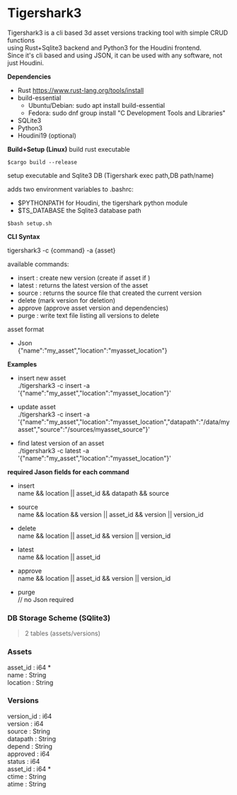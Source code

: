 # Tigershark3

Tigershark3 is a cli based 3d asset versions tracking tool with simple CRUD functions<br>
using Rust+Sqlite3 backend and Python3 for the Houdini frontend.<br>
Since it's cli based and using JSON, it can be used with any software, not just Houdini.

**Dependencies**

* Rust https://www.rust-lang.org/tools/install
* build-essential
    * Ubuntu/Debian: sudo apt install build-essential
    * Fedora: sudo dnf group install "C Development Tools and Libraries"
* SQLite3
* Python3
* Houdini19 (optional)

**Build+Setup (Linux)**
build rust executable
```
$cargo build --release
```
setup executable and Sqlite3 DB (Tigershark exec path,DB path/name)<br>

adds two environment variables to .bashrc:<br>
* $PYTHONPATH for Houdini, the tigershark python module<br>
* $TS_DATABASE the Sqlite3 database path<br> 
```
$bash setup.sh
```


**CLI Syntax**

tigershark3 -c {command} -a {asset}

available commands:<br>
* insert : create new version (create if asset if )<br>
* latest : returns the latest version of the asset<br>
* source : returns the source file that created the current version<br>
* delete (mark version for deletion)<br>
* approve (approve asset version and dependencies)<br>
* purge : write text file listing all versions to delete<br>

asset format<br>
* Json<br>
    {"name":"my_asset","location":"myasset_location"}


**Examples**

* insert new asset<br>
./tigershark3 -c insert -a '{"name":"my_asset","location":"myasset_location"}'

* update asset<br>
./tigershark3 -c insert -a '{"name":"my_asset","location":"myasset_location","datapath":"/data/myasset","source":"/sources/myasset_source"}'

* find latest version of an asset<br>
./tigershark3 -c latest -a '{"name":"my_asset","location":"myasset_location"}'



**required Jason fields for each command**

* insert<br>
name && location || asset_id && datapath && source

* source<br>
name && location && version || asset_id && version || version_id

* delete<br>
name && location || asset_id && version || version_id

* latest<br>
name && location || asset_id

* approve<br>
name && location || asset_id && version || version_id

* purge<br>
// no Json required


### DB Storage Scheme (SQlite3)

> 2 tables (assets/versions)

### Assets<br>
asset_id	: i64 *<br>
name		: String<br>
location	: String<br>

### Versions<br>
version_id	: i64<br>
version		: i64<br>
source		: String<br>
datapath	: String<br>
depend		: String<br>
approved	: i64<br>
status		: i64<br>
asset_id	: i64 *<br>
ctime		: String<br>
atime		: String<br>
